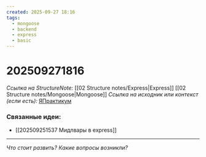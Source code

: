 ```yaml
---
created: 2025-09-27 18:16
tags:
  - mongoose
  - backend
  - express
  - basic
---
```

# 202509271816
*Ссылка на StructureNote:* [[02 Structure notes/Express|Express]]  [[02 Structure notes/Mongoose|Mongoose]]
*Ссылка на исходник или контекст (если есть):* [ЯПрактикум]()


### Связанные идеи:
* [[202509251537 Мидлвары в express]]
---

*Что стоит развить? Какие вопросы возникли?*